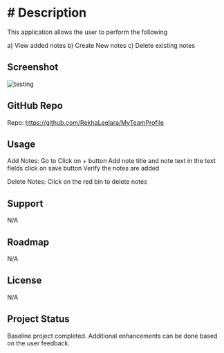 # # Description

This application allows the user to perform the following

a) View added notes
b) Create New notes
c) Delete existing notes

## Screenshot
![testing](./Develop/assets/images/NoteTaker.png)


## GitHub Repo

Repo: https://github.com/RekhaLeelara/MyTeamProfile


## Usage

Add Notes:
Go to 
Click on + button
Add note title and note text in the text fields
click on save button
Verify the notes are added

Delete Notes:
Click on the red bin to delete notes

## Support

N/A

## Roadmap

N/A

## License

N/A

## Project Status

Baseline project completed. Additional enhancements can be done based on the user feedback.
